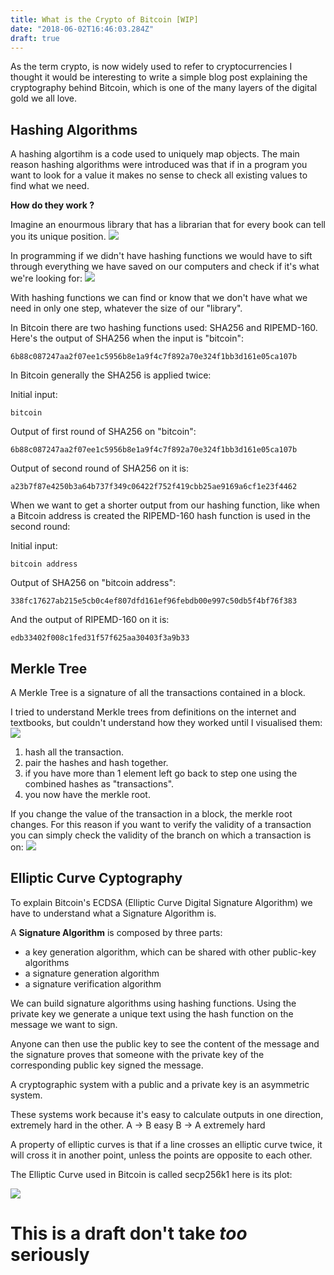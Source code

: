 ```yaml
---
title: What is the Crypto of Bitcoin [WIP]
date: "2018-06-02T16:46:03.284Z"
draft: true
---
```


As the term crypto, is now widely used to refer to cryptocurrencies I thought it would be interesting to write a simple blog post explaining the cryptography behind Bitcoin, which is one of the many layers of the digital gold we all love.

## Hashing Algorithms

A hashing algortihm is a code used to uniquely map objects.
The main reason hashing algorithms were introduced was that if in a program you want to look for a value it makes no sense to check all existing values to find what we need.

**How do they work ?**

Imagine an enourmous library that has a librarian that for every book can tell you its unique position.
![](/library.png)

In programming if we didn't have hashing functions we would have to sift through everything we have saved on our computers and check if it's what we're looking for:
![](/digital-dictionary.png)

With hashing functions we can find or know that we don't have what we need in only one step, whatever the size of our "library".

In Bitcoin there are two hashing functions used: SHA256 and RIPEMD-160.
Here's the output of SHA256 when the input is "bitcoin": 
```
6b88c087247aa2f07ee1c5956b8e1a9f4c7f892a70e324f1bb3d161e05ca107b
```

In Bitcoin generally the SHA256 is applied twice:

Initial input:
```
bitcoin
```

Output of first round of SHA256 on "bitcoin":
```
6b88c087247aa2f07ee1c5956b8e1a9f4c7f892a70e324f1bb3d161e05ca107b
``` 

Output of second round of SHA256 on it is:
```
a23b7f87e4250b3a64b737f349c06422f752f419cbb25ae9169a6cf1e23f4462
```

When we want to get a shorter output from our hashing function, like when a Bitcoin address is created the RIPEMD-160 hash function is used in the second round:

Initial input:
```
bitcoin address
```

Output of SHA256 on "bitcoin address":
```
338fc17627ab215e5cb0c4ef807dfd161ef96febdb00e997c50db5f4bf76f383
```

And the output of RIPEMD-160 on it is:

```
edb33402f008c1fed31f57f625aa30403f3a9b33
```


## Merkle Tree

A Merkle Tree is a signature of all the transactions contained in a block.

I tried to understand Merkle trees from definitions on the internet and textbooks, but couldn't understand how they worked until I visualised them:
![](/merkle.gif)

1. hash all the transaction.
2. pair the hashes and hash together.
3. if you have more than 1 element left go back to step one using the combined hashes as "transactions".
4. you now have the merkle root.

If you change the value of the transaction in a block, the merkle root changes.
For this reason if you want to verify the validity of a transaction you can simply check the validity of the branch on which a transaction is on:
![](/tx-validity.png)

## Elliptic Curve Cyptography

To explain Bitcoin's ECDSA (Elliptic Curve Digital Signature Algorithm) we have to understand what a Signature Algorithm is.

A **Signature Algorithm** is composed by three parts:

* a key generation algorithm, which can be shared with other public-key algorithms
* a signature generation algorithm
* a signature verification algorithm

We can build signature algorithms using hashing functions.
Using the private key we generate a unique text using the hash function on the message we want to sign.

Anyone can then use the public key to see the content of the message and the signature proves that someone with the private key of the corresponding public key signed the message.

A cryptographic system with a public and a private key is an asymmetric system.

These systems work because it's easy to calculate outputs in one direction, extremely hard in the other.
 A -> B easy
 B -> A extremely hard
 
 A property of elliptic curves is that if a line crosses an elliptic curve twice, it will cross it in another point, unless the points are opposite to each other.
 
 The Elliptic Curve used in Bitcoin is called secp256k1 here is its plot:

![](/secp256k1.png)
 
 # This is a draft don't take *too* seriously